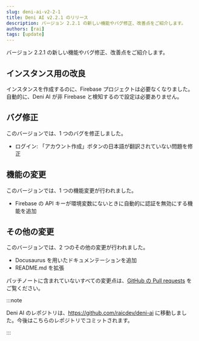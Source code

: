 ```yaml
---
slug: deni-ai-v2-2-1
title: Deni AI v2.2.1 のリリース
description: バージョン 2.2.1 の新しい機能やバグ修正、改善点をご紹介します。
authors: [rai]
tags: [update]
---
```


バージョン 2.2.1 の新しい機能やバグ修正、改善点をご紹介します。

<!--truncate-->

## インスタンス用の改良

インスタンスを作成するのに、Firebase プロジェクトは必要なくなりました。自動的に、Deni AI が非 Firebase と検知するので設定は必要ありません。

## バグ修正

このバージョンでは、1 つのバグを修正しました。

- ログイン: 「アカウント作成」ボタンの日本語が翻訳されていない問題を修正

## 機能の変更

このバージョンでは、1 つの機能変更が行われました。

- Firebase の API キーが環境変数にないときに自動的に認証を無効にする機能を追加

## その他の変更

このバージョンでは、2 つのその他の変更が行われました。

- Docusaurus を用いたドキュメンテーションを追加
- README.md を拡張

パッチノートに含まれていないすべての変更点は、[GitHub の Pull requests](https://github.com/raicdev/deni-ai/pull/3) をご覧ください。

:::note

Deni AI のレポジトリは、https://github.com/raicdev/deni-ai に移動しました。今後はこちらのレポジトリでコミットされます。

:::